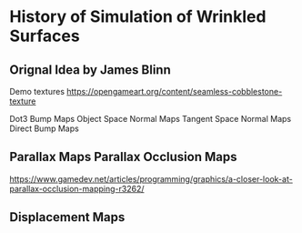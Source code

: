 History of Simulation of Wrinkled Surfaces
==========================================

Orignal Idea by James Blinn
---------------------------

Demo textures
https://opengameart.org/content/seamless-cobblestone-texture

Dot3 Bump Maps
Object Space Normal Maps
Tangent Space Normal Maps
Direct Bump Maps

Parallax Maps
Parallax Occlusion Maps
---
https://www.gamedev.net/articles/programming/graphics/a-closer-look-at-parallax-occlusion-mapping-r3262/

Displacement Maps
---
